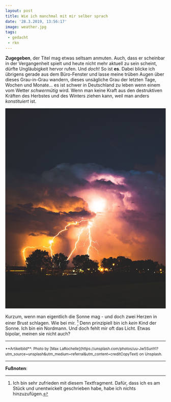 ```yaml
---
layout: post
title: Wie ich manchmal mit mir selber sprach
date: '28.3.2019, 13:56:17'
image: weather.jpg
tags:
 - gedacht
 - rkn
---
```


**Zugegeben**, der Titel mag etwas seltsam anmuten. Auch, dass er scheinbar in der Vergangenheit spielt und heute nicht mehr aktuell zu sein scheint, dürfte Ungläubigkeit hervor rufen. Und *doch*! So ist **es**. Dabei blicke ich übrigens gerade aus dem Büro-Fenster und lasse meine trüben Augen über dieses Grau-in-Grau wandern, dieses unsägliche Grau der letzten Tage, Wochen und Monate... es ist schwer in Deutschland zu leben wenn einem vom Wetter *schwermütig* wird. Wenn man keine Kraft aus den destruktiven Kräften des Herbstes und des Winters ziehen kann, weil man anders *konstituiert* ist.

![The Weather Is Fine](/content/images/weather.jpg)

Kurzum, wenn man eigentlich die Sonne mag - und doch zwei Herzen in einer Brust schlagen. Wie bei mir. [^1] Denn prinzipiell bin ich *kein* Kind der Sonne. Ich bin ein Nordmann. Und doch fehlt mir oft das Licht. Etwas bipolar, meinen sie nicht auch?

---

<small>
**Artikelbild**: Photo by [Max LaRochelle](https://unsplash.com/photos/uu-Jw5SunYI?utm_source=unsplash&utm_medium=referral&utm_content=creditCopyText) on Unsplash.
</small>

---

**Fußnoten**:

[^1]: Ich bin sehr zufrieden mit diesem Textfragment. Dafür, dass ich es am Stück und unentwickelt geschrieben habe, habe ich nichts hinzuzufügen.
